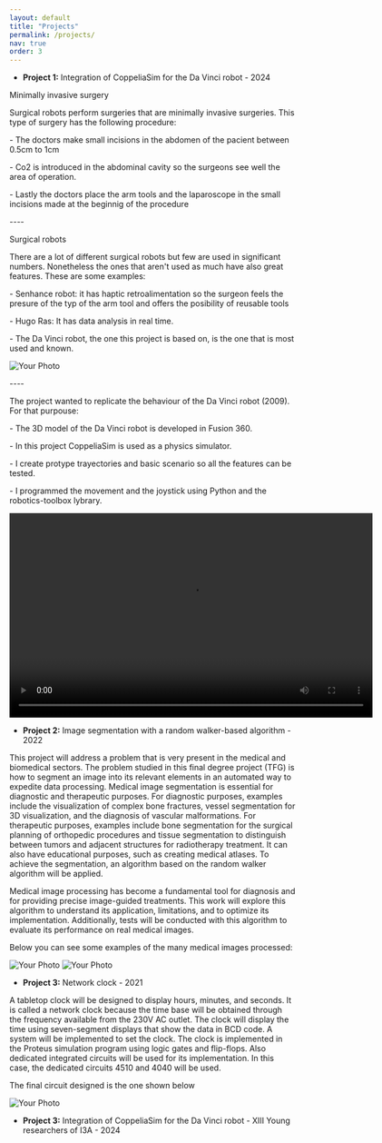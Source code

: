 ```yaml
---
layout: default
title: "Projects"
permalink: /projects/
nav: true
order: 3
---
```


<div class="home-intro">
  <div class="right-columns">
   <div class="projects-column">
      <ul>
        <li><strong>Project 1:</strong> Integration of CoppeliaSim for the Da Vinci robot - 2024</li>
      </ul>
      <p>Minimally invasive surgery</p>
      <p>Surgical robots perform surgeries that are minimally invasive surgeries. This type of surgery has the following procedure:</p>
      <p>- The doctors make small incisions in the abdomen of the pacient between 0.5cm to 1cm </p>
      <p>- Co2 is introduced in the abdominal cavity so the surgeons see well the area of operation.</p>
      <p>- Lastly the doctors place the arm tools and the laparoscope in the small incisions made at the beginnig of the procedure</p>
      <p> ----</p>
      <p>Surgical robots</p>
      <p>There are a lot of different surgical robots but few are used in significant numbers. Nonetheless the ones that aren't used as much have also great features. These are some examples:</p>
      <p>- Senhance robot: it has haptic retroalimentation so the surgeon feels the presure of the typ of the arm tool and offers the posibility of reusable tools</p>
      <p>- Hugo Ras: It has data analysis in real time.</p>
      <p>- The Da Vinci robot, the one this project is based on, is the one that is most used and known.</p>
      <img src="{{ '/assets/images/davinci.png' | relative_url }}" alt="Your Photo">
      <p> ----</p>
      <p>The project wanted to replicate the behaviour of the Da Vinci robot (2009). For that purpouse:</p>
      <p>- The 3D model of the Da Vinci robot is developed in Fusion 360.</p>
      <p>- In this project CoppeliaSim is used as a physics simulator.</p>
      <p>- I create protype trayectories and basic scenario so all the features can be tested.</p>
      <p>- I programmed the movement and the joystick using Python and the robotics-toolbox lybrary.</p>
      <video width="640" height="360" controls>
        <source src="{{ '/assets/videos/videodavinci.mp4' | relative_url }}" type="video/mp4">
        Tu navegador no soporta la etiqueta de video.
      </video>
    </div>
    <div class="projects-column">
      <ul>
        <li><strong>Project 2:</strong> Image segmentation with a random walker-based algorithm - 2022</li>
      </ul>
      <p>This project will address a problem that is very present in the medical and biomedical sectors. The problem studied in this final degree project (TFG) is how to segment an image into its relevant elements in an automated way to expedite data processing. Medical image segmentation is essential for diagnostic and therapeutic purposes. For diagnostic purposes, examples include the visualization of complex bone fractures, vessel segmentation for 3D visualization, and the diagnosis of vascular malformations. For therapeutic purposes, examples include bone segmentation for the surgical planning of orthopedic procedures and tissue segmentation to distinguish between tumors and adjacent structures for radiotherapy treatment. It can also have educational purposes, such as creating medical atlases. To achieve the segmentation, an algorithm based on the random walker algorithm will be applied.</p>
      <p>Medical image processing has become a fundamental tool for diagnosis and for providing precise image-guided treatments. This work will explore this algorithm to understand its application, limitations, and to optimize its implementation. Additionally, tests will be conducted with this algorithm to evaluate its performance on real medical images.</p>
       <p>Below you can see some examples of the many medical images processed:</p>
    <img src="{{ '/assets/images/segmentacion.png' | relative_url }}" alt="Your Photo">
    <img src="{{ '/assets/images/segmentacion2.png' | relative_url }}" alt="Your Photo">
    </div>
    <div class="projects-column">
      <ul>
        <li><strong>Project 3:</strong> Network clock - 2021</li>
      </ul>
      <p>A tabletop clock will be designed to display hours, minutes, and seconds. It is called a network clock because the time base will be obtained through the frequency available from the 230V AC outlet. The clock will display the time using seven-segment displays that show the data in BCD code. A system will be implemented to set the clock. The clock is implemented in the Proteus simulation program using logic gates and flip-flops. Also dedicated integrated circuits will be used for its implementation. In this case, the dedicated circuits 4510 and 4040 will be used.</object></p>
      <p>The final circuit designed is the one shown below</p>
      <img src="{{ '/assets/images/reloj.png' | relative_url }}" alt="Your Photo">
    </div>
    <div class="projects-column">
      <ul>
        <li><strong>Project 3:</strong> Integration of CoppeliaSim for the Da Vinci robot - XIII Young researchers of I3A - 2024</li>
      </ul>
      <p><object data="{{ 'assets/files/poster.pdf' | relative_url }}" height="100%" width="100%"></object></p>
    </div>
  </div>
</div>
